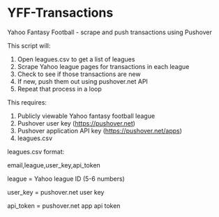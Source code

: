# YFF-Transactions
Yahoo Fantasy Football - scrape and push transactions using Pushover

This script will:
1. Open leagues.csv to get a list of leagues
2. Scrape Yahoo league pages for transactions in each league
3. Check to see if those transactions are new
4. If new, push them out using pushover.net API
5. Repeat that process in a loop

This requires:
1. Publicly viewable Yahoo fantasy football league
2. Pushover user key (https://pushover.net)
3. Pushover application API key (https://pushover.net/apps)
4. leagues.csv

leagues.csv format:

email,league,user_key,api_token

league = Yahoo league ID (5-6 numbers)

user_key = pushover.net user key

api_token = pushover.net app api token
